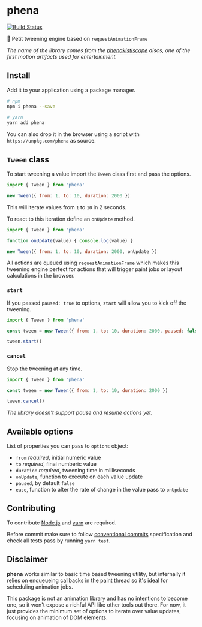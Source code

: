 # phena

[![Build Status](https://travis-ci.org/jeremenichelli/phena.svg?branch=master)](https://travis-ci.org/jeremenichelli/phena)

🧸 Petit tweening engine based on `requestAnimationFrame`

_The name of the library comes from the [phenakistiscope](https://en.wikipedia.org/wiki/Phenakistiscope) discs, one of the first motion artifacts used for entertainment._

## Install

Add it to your application using a package manager.

```sh
# npm
npm i phena --save

# yarn
yarn add phena
```

You can also drop it in the browser using a script with `https://unpkg.com/phena` as source.

## `Tween` class

To start tweening a value import the `Tween` class first and pass the options.

```js
import { Tween } from 'phena'

new Tween({ from: 1, to: 10, duration: 2000 })
```

This will iterate values from `1` to `10` in 2 seconds.

To react to this iteration define an `onUpdate` method.

```js
import { Tween } from 'phena'

function onUpdate(value) { console.log(value) }

new Tween({ from: 1, to: 10, duration: 2000, onUpdate })
```

All actions are queued using `requestAnimationFrame` which makes this tweening engine perfect for actions that will trigger paint jobs or layout calculations in the browser.

### `start`

If you passed `paused: true` to options, `start` will allow you to kick off the tweening.

```js
import { Tween } from 'phena'

const tween = new Tween({ from: 1, to: 10, duration: 2000, paused: false })

tween.start()
```

### `cancel`

Stop the tweening at any time.

```js
import { Tween } from 'phena'

const tween = new Tween({ from: 1, to: 10, duration: 2000 })

tween.cancel()
```

_The library doesn't support pause and resume actions yet._


## Available options

List of properties you can pass to `options` object:

 - `from` _required_, initial numeric value
 - `to` _required_, final numberic value
 - `duration` _required_, tweening time in milliseconds
 - `onUpdate`, function to execute on each value update
 - `paused`, by default `false`
 - `ease`, function to alter the rate of change in the value pass to `onUpdate`

## Contributing

To contribute [Node.js](//nodejs.org) and [yarn](//yarnpkg.com) are required.

Before commit make sure to follow [conventional commits](//www.conventionalcommits.org) specification and check all tests pass by running `yarn test`.

## Disclaimer

**phena** works similar to basic time based tweening utility, but internally it relies on enqueueing callbacks in the paint thread so it's ideal for scheduling animation jobs.

This package is not an animation library and has no intentions to become one, so it won't expose a richful API like other tools out there. For now, it just provides the minimum set of options to iterate over value updates, focusing on animation of DOM elements.
